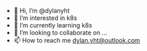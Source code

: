 - 👋 Hi, I’m @dylanyht
- 👀 I’m interested in k8s
- 🌱 I’m currently learning k8s
- 💞️ I’m looking to collaborate on ...
- 📫 How to reach me dylan.yht@outlook.com

<!---
dylanyht/dylanyht is a ✨ special ✨ repository because its `README.md` (this file) appears on your GitHub profile.
You can click the Preview link to take a look at your changes.
--->
